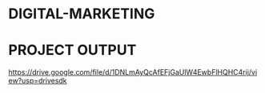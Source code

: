 # DIGITAL-MARKETING
# PROJECT OUTPUT
https://drive.google.com/file/d/1DNLmAyQcAfEFjGaUlW4EwbFlHQHC4rij/view?usp=drivesdk
